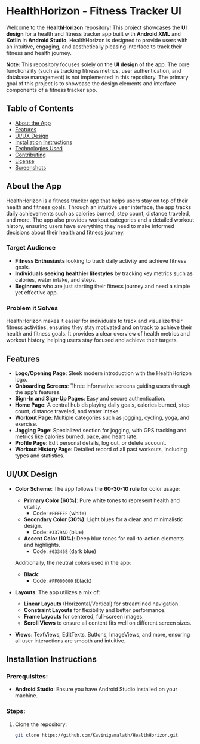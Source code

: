 # HealthHorizon - Fitness Tracker UI

Welcome to the **HealthHorizon** repository! This project showcases the **UI design** for a health and fitness tracker app built with **Android XML** and **Kotlin** in **Android Studio**. HealthHorizon is designed to provide users with an intuitive, engaging, and aesthetically pleasing interface to track their fitness and health journey.

**Note:** This repository focuses solely on the **UI design** of the app. The core functionality (such as tracking fitness metrics, user authentication, and database management) is not implemented in this repository. The primary goal of this project is to showcase the design elements and interface components of a fitness tracker app.

## Table of Contents

- [About the App](#about-the-app)
- [Features](#features)
- [UI/UX Design](#uix-design)
- [Installation Instructions](#installation-instructions)
- [Technologies Used](#technologies-used)
- [Contributing](#contributing)
- [License](#license)
- [Screenshots](#screenshots)

## About the App

HealthHorizon is a fitness tracker app that helps users stay on top of their health and fitness goals. Through an intuitive user interface, the app tracks daily achievements such as calories burned, step count, distance traveled, and more. The app also provides workout categories and a detailed workout history, ensuring users have everything they need to make informed decisions about their health and fitness journey.

### Target Audience

- **Fitness Enthusiasts** looking to track daily activity and achieve fitness goals.
- **Individuals seeking healthier lifestyles** by tracking key metrics such as calories, water intake, and steps.
- **Beginners** who are just starting their fitness journey and need a simple yet effective app.

### Problem it Solves

HealthHorizon makes it easier for individuals to track and visualize their fitness activities, ensuring they stay motivated and on track to achieve their health and fitness goals. It provides a clear overview of health metrics and workout history, helping users stay focused and achieve their targets.

## Features

- **Logo/Opening Page**: Sleek modern introduction with the HealthHorizon logo.
- **Onboarding Screens**: Three informative screens guiding users through the app’s features.
- **Sign-In and Sign-Up Pages**: Easy and secure authentication.
- **Home Page**: A central hub displaying daily goals, calories burned, step count, distance traveled, and water intake.
- **Workout Page**: Multiple categories such as jogging, cycling, yoga, and exercise.
- **Jogging Page**: Specialized section for jogging, with GPS tracking and metrics like calories burned, pace, and heart rate.
- **Profile Page**: Edit personal details, log out, or delete account.
- **Workout History Page**: Detailed record of all past workouts, including types and statistics.

## UI/UX Design

- **Color Scheme**: The app follows the **60-30-10 rule** for color usage:
  - **Primary Color (60%)**: Pure white tones to represent health and vitality. 
    - Code: `#FFFFFF` (white)
  - **Secondary Color (30%)**: Light blues for a clean and minimalistic design. 
    - Code: `#3379AD` (blue)
  - **Accent Color (10%)**: Deep blue tones for call-to-action elements and highlights.
    - Code: `#03346E` (dark blue)

  Additionally, the neutral colors used in the app:
  - **Black**: 
    - Code: `#FF000000` (black)

- **Layouts**: The app utilizes a mix of:
  - **Linear Layouts** (Horizontal/Vertical) for streamlined navigation.
  - **Constraint Layouts** for flexibility and better performance.
  - **Frame Layouts** for centered, full-screen images.
  - **Scroll Views** to ensure all content fits well on different screen sizes.

- **Views**: TextViews, EditTexts, Buttons, ImageViews, and more, ensuring all user interactions are smooth and intuitive.

## Installation Instructions

### Prerequisites:
- **Android Studio**: Ensure you have Android Studio installed on your machine.

### Steps:
1. Clone the repository:
   ```bash
   git clone https://github.com/Kavinigamalath/HealthHorizon.git

